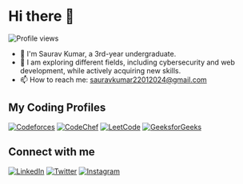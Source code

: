 # Hi there 👋

![Profile views](https://komarev.com/ghpvc/?username=sauravkumar2201&label=Profile%20views&color=0e75b6&style=flat)

- 👋 I'm Saurav Kumar, a 3rd-year undergraduate.
- 🌱 I am exploring different fields, including cybersecurity and web development, while actively acquiring new skills.
- 📫 How to reach me: [sauravkumar22012024@gmail.com](mailto:sauravkumar22012024@gmail.com)

## My Coding Profiles

[![Codeforces](https://img.shields.io/badge/Codeforces-445f9d?style=for-the-badge&logo=Codeforces&logoColor=white)](https://codeforces.com)
[![CodeChef](https://img.shields.io/badge/CodeChef-%23964B00.svg?style=for-the-badge&logo=CodeChef&logoColor=white)](https://www.codechef.com)
[![LeetCode](https://img.shields.io/badge/-LeetCode-FFA116?style=for-the-badge&logo=LeetCode&logoColor=black)](https://leetcode.com)
[![GeeksforGeeks](https://img.shields.io/badge/GeeksforGeeks-298D46?style=for-the-badge&logo=geeksforgeeks&logoColor=white)](https://auth.geeksforgeeks.org)

## Connect with me

[![LinkedIn](https://img.shields.io/badge/linkedin-%230077B5.svg?style=for-the-badge&logo=linkedin&logoColor=white)](https://www.linkedin.com)
[![Twitter](https://img.shields.io/badge/Twitter-%231DA1F2.svg?style=for-the-badge&logo=Twitter&logoColor=white)](https://twitter.com)
[![Instagram](https://img.shields.io/badge/Instagram-%23E4405F.svg?style=for-the-badge&logo=Instagram&logoColor=white)](https://www.instagram.com)
